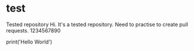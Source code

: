 # test
Tested repository
Hi. It's a tested repository.
Need to practise to create pull requests.
1234567890

print('Hello World')
